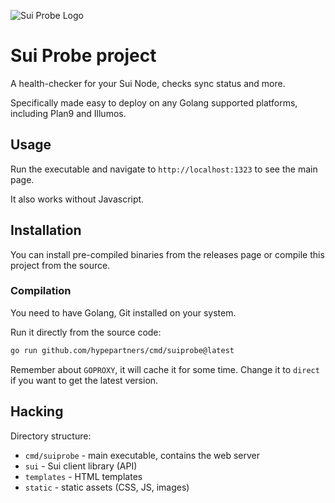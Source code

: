 ![Sui Probe Logo](https://user-images.githubusercontent.com/44648612/219971097-7983f048-7fb9-4200-a0ea-948be481b6b2.png)

# Sui Probe project

A health-checker for your Sui Node, checks sync status and more.

Specifically made easy to deploy on any Golang supported platforms, including Plan9 and Illumos.

## Usage

Run the executable and navigate to `http://localhost:1323` to see the main page.

It also works without Javascript.

## Installation

You can install pre-compiled binaries from the releases page or compile this project from the source.

### Compilation

You need to have Golang, Git installed on your system.

Run it directly from the source code:

```bash
go run github.com/hypepartners/cmd/suiprobe@latest
```

Remember about `GOPROXY`, it will cache it for some time.
Change it to `direct` if you want to get the latest version.

## Hacking

Directory structure:

- `cmd/suiprobe` - main executable, contains the web server
- `sui` - Sui client library (API)
- `templates` - HTML templates
- `static` - static assets (CSS, JS, images)